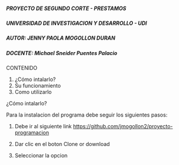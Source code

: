 ##### PROYECTO DE SEGUNDO CORTE - PRESTAMOS
##### UNIVERSIDAD DE INVESTIGACION Y DESARROLLO - UDI
##### AUTOR: JENNY PAOLA MOGOLLON DURAN
##### DOCENTE: Michael Sneider Puentes Palacio 

CONTENIDO
1. ¿Cómo intalarlo?
2. Su funcionamiento
3. Como utilizarlo

¿Cómo intalarlo?

Para la instalacion del programa debe seguir los siguientes pasos:
1. Debe ir al siguiente link
    https://github.com/jmogollon2/proyecto-programacion
2. Dar clic en el boton Clone or download
   
3. Seleccionar la opcion 
